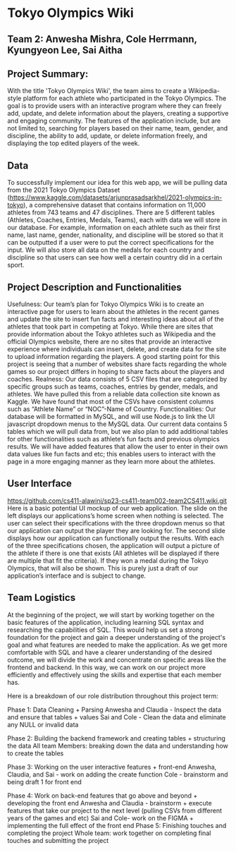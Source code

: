 # Tokyo Olympics Wiki
## Team 2: Anwesha Mishra, Cole Herrmann, Kyungyeon Lee, Sai Aitha 

## Project Summary:
With the title 'Tokyo Olympics Wiki', the team aims to create a Wikipedia-style platform for each athlete who participated in the Tokyo Olympics. The goal is to provide users with an interactive program where they can freely add, update, and delete information about the players, creating a supportive and engaging community. The features of the application include, but are not limited to, searching for players based on their name, team, gender, and discipline, the ability to add, update, or delete information freely, and displaying the top edited players of the week.

## Data 
To successfully implement our idea for this web app, we will be pulling data from the 2021 Tokyo Olympics Dataset (https://www.kaggle.com/datasets/arjunprasadsarkhel/2021-olympics-in-tokyo), a comprehensive dataset that contains information on 11,000 athletes from 743 teams and 47 disciplines. There are 5 different tables (Athletes, Coaches, Entries, Medals, Teams), each with data we will store in our database. For example, information on each athlete such as their first name, last name, gender, nationality, and discipline will be stored so that it can be outputted if a user were to put the correct specifications for the input. We will also store all data on the medals for each country and discipline so that users can see how well a certain country did in a certain sport.


## Project Description and Functionalities 
Usefulness: Our team’s plan for Tokyo Olympics Wiki is to create an interactive page for users to learn about the athletes in the recent games and update the site to insert fun facts and interesting ideas about all of the athletes that took part in competing at Tokyo. While there are sites that provide information about the Tokyo athletes such as Wikipedia and the official Olympics website, there are no sites that provide an interactive experience where individuals can insert, delete, and create data for the site to upload information regarding the players. A good starting point for this project is seeing that a number of websites share facts regarding the whole games so our project differs in hoping to share facts about the players and coaches. 
Realness: Our data consists of 5 CSV files that are categorized by specific groups such as teams, coaches, entries by gender, medals, and athletes. We have pulled this from a reliable data collection site known as Kaggle. We have found that most of the CSVs have consistent columns such as “Athlete Name” or “NOC”-Name of Country. 
Functionalities:  Our database will be formatted in MySQL, and will use Node.js to link the UI javascript dropdown menus to the MySQL data.  Our current data contains 5 tables which we will pull data from, but we also plan to add additional tables for other functionalities such as athlete’s fun facts and previous olympics results. We will have added features that allow the user to enter in their own data values like fun facts and etc; this enables users to interact with the page in a more engaging manner as they learn more about the athletes. 

## User Interface
https://github.com/cs411-alawini/sp23-cs411-team002-team2CS411.wiki.git
Here is a basic potential UI mockup of our web application. The slide on the left displays our applications’s home screen when nothing is selected. The user can select their specifications with the three dropdown menus so that our application can output the player they are looking for. The second slide displays how our application can functionally output the results. With each of the three specifications chosen, the application will output a picture of the athlete if there is one that exists (All athletes will be displayed if there are multiple that fit the criteria). If they won a medal during the Tokyo Olympics, that will also be shown. This is purely just a draft of our application’s interface and is subject to change.

## Team Logistics
At the beginning of the project, we will start by working together on the basic features of the application, including learning SQL syntax and researching the capabilities of SQL. This would help us set a strong foundation for the project and gain a deeper understanding of the project's goal and what features are needed to make the application. As we get more comfortable with SQL and have a clearer understanding of the desired outcome, we will divide the work and concentrate on specific areas like the frontend and backend. In this way, we can work on our project more efficiently and effectively using the skills and expertise that each member has. 

Here is a breakdown of our role distribution throughout this project term: 

Phase 1: Data Cleaning + Parsing 
	Anwesha and Claudia - Inspect the data and ensure that tables + values
	Sai and Cole - Clean the data and eliminate any NULL or invalid data 

Phase 2: Building the backend framework and creating tables + structuring the data 
	All team Members: breaking down the data and understanding how to create the tables 
 
Phase 3: Working on the user interactive features + front-end
	Anwesha, Claudia, and Sai - work on adding the create function 
	Cole - brainstorm and being draft 1 for front end 

Phase 4: Work on back-end features that go above and beyond + developing the front end 
	Anwesha and Claudia - brainstorm + execute features that take our project to the next level (pulling CSVs from different years of the games and etc)
	Sai and Cole- work on the FIGMA + implementing the full effect of the front end 
Phase 5: Finishing touches and completing the project 
	Whole team: work together on completing final touches and submitting the project 


